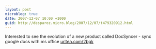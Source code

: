 ```yaml
---
layout: post
microblog: true
date: 2007-12-07 10:00 +1000
guid: http://desparoz.micro.blog/2007/12/07/t479320912.html
---
```

Interested to see the evolution of a new product called DocSyncer - sync google docs with ms office [urltea.com/2bgk](http://urltea.com/2bgk)
